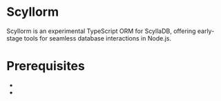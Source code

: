 # Scyllorm
Scyllorm is an experimental TypeScript ORM for ScyllaDB, offering early-stage tools for seamless database interactions in Node.js.

# Prerequisites
-
-
